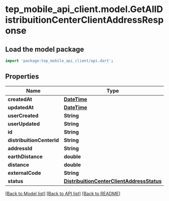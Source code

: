 # tep_mobile_api_client.model.GetAllDistribuitionCenterClientAddressResponse

## Load the model package
```dart
import 'package:tep_mobile_api_client/api.dart';
```

## Properties
Name | Type | Description | Notes
------------ | ------------- | ------------- | -------------
**createdAt** | [**DateTime**](DateTime.md) |  | [optional] 
**updatedAt** | [**DateTime**](DateTime.md) |  | [optional] 
**userCreated** | **String** |  | [optional] 
**userUpdated** | **String** |  | [optional] 
**id** | **String** |  | [optional] 
**distribuitionCenterId** | **String** |  | [optional] 
**addressId** | **String** |  | [optional] 
**earthDistance** | **double** |  | [optional] 
**distance** | **double** |  | [optional] 
**externalCode** | **String** |  | [optional] 
**status** | [**DistribuitionCenterClientAddressStatus**](DistribuitionCenterClientAddressStatus.md) |  | [optional] 

[[Back to Model list]](../README.md#documentation-for-models) [[Back to API list]](../README.md#documentation-for-api-endpoints) [[Back to README]](../README.md)


